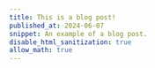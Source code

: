 ```yaml
---
title: This is a blog post!
published_at: 2024-06-07
snippet: An example of a blog post.
disable_html_sanitization: true
allow_math: true
---
```

